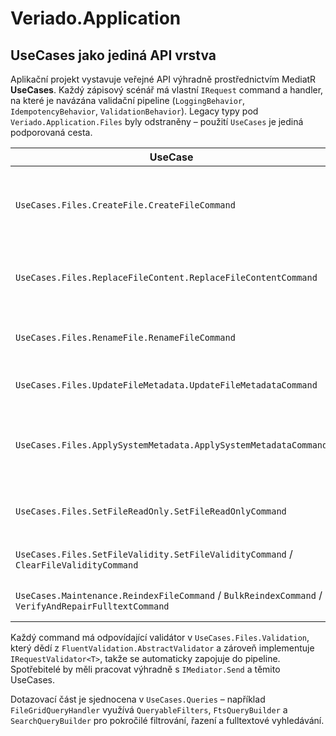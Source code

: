 # Veriado.Application

## UseCases jako jediná API vrstva

Aplikační projekt vystavuje veřejné API výhradně prostřednictvím MediatR **UseCases**. Každý zápisový scénář má vlastní `IRequest` command a handler, na které je navázána validační pipeline (`LoggingBehavior`, `IdempotencyBehavior`, `ValidationBehavior`). Legacy typy pod `Veriado.Application.Files` byly odstraněny – použití `UseCases` je jediná podporovaná cesta.

| UseCase | Popis |
| --- | --- |
| `UseCases.Files.CreateFile.CreateFileCommand` | Vytvoření nového souboru včetně prvotního indexování. |
| `UseCases.Files.ReplaceFileContent.ReplaceFileContentCommand` | Náhrada binárního obsahu a přegenerování fulltextu. |
| `UseCases.Files.RenameFile.RenameFileCommand` | Přejmenování souboru a synchronizace indexu. |
| `UseCases.Files.UpdateFileMetadata.UpdateFileMetadataCommand` | Aktualizace MIME a autora. |
| `UseCases.Files.ApplySystemMetadata.ApplySystemMetadataCommand` | Import systémových metadat (atributy, časová razítka). |
| `UseCases.Files.SetFileReadOnly.SetFileReadOnlyCommand` | Přepnutí příznaku pouze pro čtení. |
| `UseCases.Files.SetFileValidity.SetFileValidityCommand` / `ClearFileValidityCommand` | Správa platnosti dokumentu. |
| `UseCases.Maintenance.ReindexFileCommand` / `BulkReindexCommand` / `VerifyAndRepairFulltextCommand` | Údržba a manuální reindexace. |

Každý command má odpovídající validátor v `UseCases.Files.Validation`, který dědí z `FluentValidation.AbstractValidator` a zároveň implementuje `IRequestValidator<T>`, takže se automaticky zapojuje do pipeline. Spotřebitelé by měli pracovat výhradně s `IMediator.Send` a těmito UseCases.

Dotazovací část je sjednocena v `UseCases.Queries` – například `FileGridQueryHandler` využívá `QueryableFilters`, `FtsQueryBuilder` a `SearchQueryBuilder` pro pokročilé filtrování, řazení a fulltextové vyhledávání.
